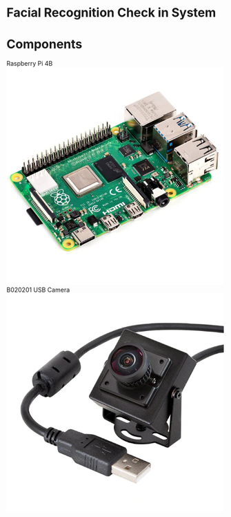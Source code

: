 # Facial Recognition Check in System

# Components
Raspberry Pi 4B<br>
![Image text](https://github.com/stan-tanh/facial-recognition-check-in/raw/main/images/4B.png)
B020201 USB Camera<br>
![Image text](https://github.com/stan-tanh/facial-recognition-check-in/raw/main/images/Camera.png)

